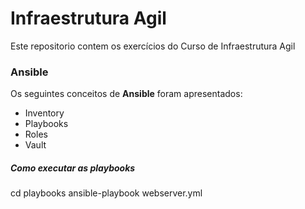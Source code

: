 # Infraestrutura Agil

Este repositorio contem os exercícios do Curso de Infraestrutura Agil

### Ansible

Os seguintes conceitos de **Ansible** foram apresentados:

- Inventory
- Playbooks
- Roles
- Vault


##### Como executar as playbooks


cd playbooks
ansible-playbook webserver.yml
